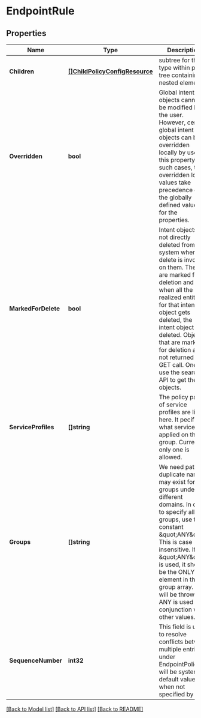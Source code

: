 # EndpointRule

## Properties
Name | Type | Description | Notes
------------ | ------------- | ------------- | -------------
**Children** | [**[]ChildPolicyConfigResource**](ChildPolicyConfigResource.md) | subtree for this type within policy tree containing nested elements.  | [optional] [default to null]
**Overridden** | **bool** | Global intent objects cannot be modified by the user. However, certain global intent objects can be overridden locally by use of this property. In such cases, the overridden local values take precedence over the globally defined values for the properties.  | [optional] [default to false]
**MarkedForDelete** | **bool** | Intent objects are not directly deleted from the system when a delete is invoked on them. They are marked for deletion and only when all the realized entities for that intent object gets deleted, the intent object is deleted. Objects that are marked for deletion are not returned in GET call. One can use the search API to get these objects.  | [optional] [default to false]
**ServiceProfiles** | **[]string** | The policy paths of service profiles are listed here. It pecifies what services are applied on the group. Currently only one is allowed.  | [default to null]
**Groups** | **[]string** | We need paths as duplicate names may exist for groups under different domains. In order to specify all groups, use the constant \&quot;ANY\&quot;. This is case insensitive. If \&quot;ANY\&quot; is used, it should be the ONLY element in the group array. Error will be thrown if ANY is used in conjunction with other values.  | [default to null]
**SequenceNumber** | **int32** | This field is used to resolve conflicts between multiple entries under EndpointPolicy. It will be system default value when not specified by user.  | [optional] [default to 0]

[[Back to Model list]](../README.md#documentation-for-models) [[Back to API list]](../README.md#documentation-for-api-endpoints) [[Back to README]](../README.md)

